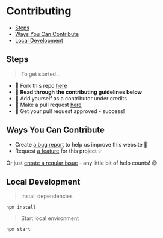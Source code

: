 # Contributing

- [Steps](#steps)
- [Ways You Can Contribute](#ways-you-can-contribute)
- [Local Development](#local-development)

## Steps

> To get started...

- 🍴 Fork this repo [here](https://github.com/FrancesCoronel/template-repo/fork)
- 🔨 **Read through the contributing guidelines below**
- 👥 Add yourself as a contributor under credits
- 🔧 Make a pull request [here](https://github.com/FrancesCoronel/template-repo/compare)
- 🎉 Get your pull request approved - success!

## Ways You Can Contribute

- Create [a bug report](https://github.com/FrancesCoronel/template-repo/issues/new?assignees=&labels=bug&template=bug_report.md&title=Bug%3A+) to help us improve this website 🐛
- Request [a feature](https://github.com/FrancesCoronel/template-repo/issues/new?assignees=&labels=enhancement&template=feature_request.md&title=Feature+Request%3A+) for this project 💡

Or just [create a regular issue](https://github.com/FrancesCoronel/template-repo/issues/new/choose) - any little bit of help counts! 😊

## Local Development

> Install dependencies

`npm install`

> Start local environment

`npm start`
